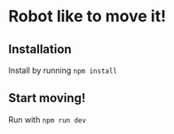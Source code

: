 # Robot like to move it!


## Installation
Install by running `npm install`

## Start moving!
Run with `npm run dev`
